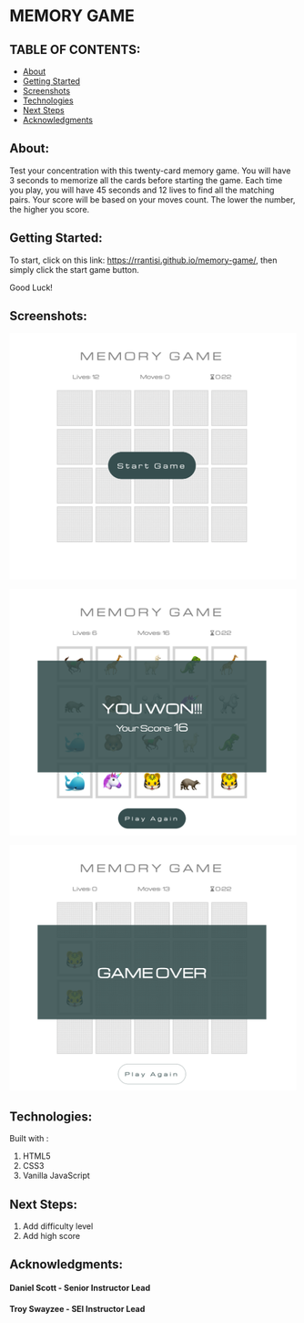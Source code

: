 
# MEMORY GAME

## TABLE OF CONTENTS:
- [About](#about)
- [Getting Started](#getting-started)
- [Screenshots](#screenshots)
- [Technologies](#technologies)
- [Next Steps](#next-steps)
- [Acknowledgments](#acknowledgments)

## About:
Test your concentration with this twenty-card memory game. You will have 3 seconds to memorize all the cards before starting the game. Each time you play, you will have 45 seconds and 12 lives to find all the matching pairs. 
Your score will be based on your moves count. The lower the number, the higher you score.

## Getting Started:
To start, click on this link: https://rrantisi.github.io/memory-game/, then simply click the start game button.

Good Luck!

## Screenshots:

![Alt text](https://github.com/Rrantisi/memory-game/blob/main/playGame.png "Screenshot")

![Alt text](https://github.com/Rrantisi/memory-game/blob/main/youWon.png "Screenshot")

![Alt text](https://github.com/Rrantisi/memory-game/blob/main/gameOver.png "Screenshot")


## Technologies:
Built with : 
1. HTML5
2. CSS3
3. Vanilla JavaScript

## Next Steps: 
1. Add difficulty level
2. Add high score

## Acknowledgments:
#### Daniel Scott - Senior Instructor Lead
#### Troy Swayzee - SEI Instructor Lead

